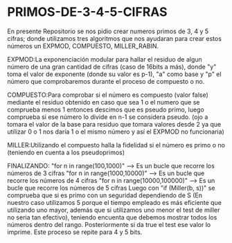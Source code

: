 # PRIMOS-DE-3-4-5-CIFRAS


En presente Repositorio se nos pidio crear numeros primos de 3, 4 y 5 cifras; donde utilizamos tres algoritmos que nos ayudaran para crear estos números un EXPMOD, COMPUESTO, MILLER_RABIN.

EXPMOD:La exponenciación modular para hallar el residuo de algun número de una gran cantidad de cifras (caso de 16bits a más), donde "y" toma el valor de exponente (donde su valor es p-1), "a" como base y "p" el número que comprobaremos durante el proceso de compuesto o no.

COMPUESTO:Para comprobar si el número es compuesto (valor false) mediante el residuo obtenido en caso que sea 1 o el numero que se comprueba menos 1 entonces descimos que es pseudo primo, luego comprueba si ese número lo divide en n-1 se considera pseudo. (ojo a tomara el valor de la base para residuo que tomara valores desde 2 ya que utilizar 0 o 1 nos daría 1 o el mismo número y así el  EXPMOD no funcionaria)

MILLER:Utilizando el compuesto halla la fidelidad si el número es primo o no (teniendo en cuenta a los pseudoprimos) 

FINALIZANDO:
"for n in range(100,1000)" --> Es un bucle que recorre los números de 3 cifras
"for n in range(1000,10000)" --> Es un bucle que recorre los números de 4 cifras
"for n in range(10000,100000)" --> Es un bucle que recorre los números de 5 cifras
Luego con "if (Miller(b, s))" se comprueba que si es primo con un seguridad dependiendo de S (En nuestro caso utilizamos 5 porque el tiempo empleado es más eficiente que utilizando uno mayor, además que si utilizamos uno menor el test de miller no seria tan efectivo), teniendo encuenta que debemos mostrar todos los números dentro del rango. Posteriormente si da true el test ese valor lo imprime.
Este proceso se repite para 4 y 5 bits.
